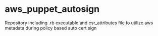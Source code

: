 # aws_puppet_autosign
Repository including .rb executable and csr_attributes file to utilize aws metadata during policy based auto cert sign
